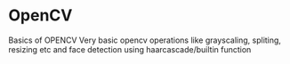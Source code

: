 # OpenCV
Basics of OPENCV
Very basic opencv operations like grayscaling, spliting, resizing etc and face detection using haarcascade/builtin function

